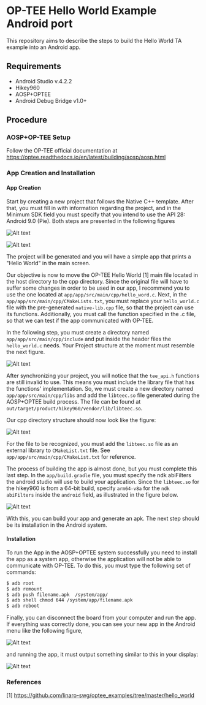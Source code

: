 # OP-TEE Hello World Example Android port
 This repository aims to describe the steps to build the Hello World TA example into an Android app.
 
## Requirements
 - Android Studio v.4.2.2
 - Hikey960
 - AOSP+OPTEE
 - Android Debug Bridge v1.0+
 
## Procedure
 
### AOSP+OP-TEE Setup
 
Follow the OP-TEE official documentation at https://optee.readthedocs.io/en/latest/building/aosp/aosp.html
 
### App Creation and Installation

#### App Creation
 
Start by creating a new project that follows the Native C++ template. After that, you must fill in with information regarding the project, and in the Minimum SDK field you must specify that you intend to use the API 28: Android 9.0 (Pie). Both steps are presented in the following figures

![Alt text](https://i.imgur.com/1GN6c1N.png "Project Creation Steps (1)")

![Alt text](https://i.imgur.com/kalS26Y.png "Project Creation Steps (2)")

The project will be generated and you will have a simple app that prints a "Hello World" in the main screen.

Our objective is now to move the OP-TEE Hello World [1] main file located in the host directory to the cpp directory. Since the original file will have to suffer some changes in order to be used in our app, I recommend you to use the one located at `app/app/src/main/cpp/hello_word.c`. Next, in the `app/app/src/main/cpp/CMakeLists.txt`, you must replace your `hello_world.c` file with the pre-generated `native-lib.cpp` file, so that the project can use its functions.
Additionally, you must call the function specified in the .c file, so that we can test if the app communicated with OP-TEE.
 
 In the following step, you must create a directory named `app/app/src/main/cpp/include` and put inside the header files the `hello_world.c` needs. Your Project structure at the moment must resemble the next figure.
 
 ![Alt text](https://i.imgur.com/p0jb7Iz.png "Project Organization (1)")
 
 After synchronizing your project, you will notice that the `tee_api.h` functions are still invalid to use. This means you must include the library file that has the functions' implementation. So, we must create a new directory named `app/app/src/main/cpp/libs` and add the `libteec.so` file generated during the AOSP+OPTEE build process. The file can be found at `out/target/product/hikey960/vendor/lib/libteec.so`.
 
 Our cpp directory structure should now look like the figure:
 
  ![Alt text](https://i.imgur.com/dW7JQYv.png "Project Organization (2)")
 
 For the file to be recognized, you must add the `libteec.so` file as an external library to `CMakeList.txt` file. See `app/app/src/main/cpp/CMakeList.txt` for reference.
 
The process of building the app is almost done, but you must complete this last step.
In the `app/build.gradle` file, you must specify the ndk abiFilters the android studio will use to build your application. Since the `libteec.so` for the hikey960 is from a 64-bit build, specify `arm64-v8a` for the `ndk abiFilters` inside the `android` field, as illustrated in the figure below.

 ![Alt text](https://i.imgur.com/E9JGUHA.png "Graddle Structure (2)")

With this, you can build your app and generate an apk. The next step should be its installation in the Android system.

#### Installation

To run the App in the AOSP+OPTEE system successfully you need to install the app as a system app, otherwise the application will not be able to communicate with OP-TEE. To do this, you must type the following set of commands:

```sh
$ adb root
$ adb remount
$ adb push filename.apk  /system/app/
$ adb shell chmod 644 /system/app/filename.apk
$ adb reboot
```

Finally, you can disconnect the board from your computer and run the app. If everything was correctly done, you can see your new app in the Android menu like the following figure,

  ![Alt text](https://i.imgur.com/pTSW3pn.png "Android Menu")

 and running the app, it must output something similar to this in your display:

  ![Alt text](https://i.imgur.com/QsfIPrD.png "App Output")

### References

[1] https://github.com/linaro-swg/optee_examples/tree/master/hello_world